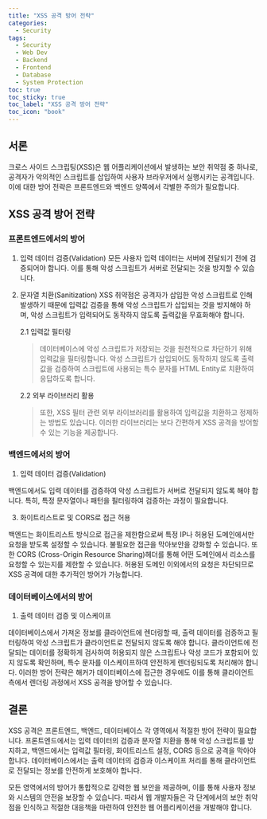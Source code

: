 ```yaml
---
title: "XSS 공격 방어 전략"
categories:
  - Security
tags:
  - Security
  - Web Dev
  - Backend
  - Frontend
  - Database
  - System Protection
toc: true
toc_sticky: true
toc_label: "XSS 공격 방어 전략"
toc_icon: "book"
---
```


## 서론
크로스 사이드 스크립팅(XSS)은 웹 어플리케이션에서 발생하는 보안 취약점 중 하나로, 공격자가 악의적인 스크립트를 삽입하여 사용자 브라우저에서 실행시키는 공격입니다. 이에 대한 방어 전략은 프론트엔드와 백엔드 양쪽에서 각별한 주의가 필요합니다.

## XSS 공격 방어 전략
### 프론트엔드에서의 방어
1. 입력 데이터 검증(Validation)
모든 사용자 입력 데이터는 서버에 전달되기 전에 검증되어야 합니다. 이를 통해 악성 스크립트가 서버로 전달되는 것을 방지할 수 있습니다.

2. 문자열 치환(Sanitization)
XSS 취약점은 공격자가 삽입한 악성 스크립트로 인해 발생하기 때문에 입력값 검증을 통해 악성 스크립트가 삽입되는 것을 방지해야 하며, 악성 스크립트가 입력되어도 동작하지 않도록 출력값을 무효화해야 합니다.

    2.1 입력값 필터링

   > 데이터베이스에 악성 스크립트가 저장되는 것을 원천적으로 차단하기 위해 입력값을 필터링합니다. 악성 스크립트가 삽입되어도 동작하지 않도록 출력값을 검증하여 스크립트에 사용되는 특수 문자를 HTML Entity로 치환하여 응답하도록 합니다.

    2.2 외부 라이브러리 활용
      
   > 또한, XSS 필터 관련 외부 라이브러리를 활용하여 입력값을 치환하고 정제하는 방법도 있습니다. 이러한 라이브러리는 보다 간편하게 XSS 공격을 방어할 수 있는 기능을 제공합니다.

### 백엔드에서의 방어
1. 입력 데이터 검증(Validation)
   
백엔드에서도 입력 데이터를 검증하여 악성 스크립트가 서버로 전달되지 않도록 해야 합니다. 특히, 특정 문자열이나 패턴을 필터링하여 검증하는 과정이 필요합니다.

3. 화이트리스트로 및 CORS로 접근 허용
   
백엔드는 화이트리스트 방식으로 접근을 제한함으로써 특정 IP나 허용된 도메인에서만 요청을 받도록 설정할 수 있습니다. 불필요한 접근을 막아보안을 강화할 수 있습니다. 또한 CORS (Cross-Origin Resource Sharing)헤더를 통해 어떤 도메인에서 리소스를 요청할 수 있는지를 제한할 수 있습니다. 허용된 도메인 이외에서의 요청은 차단되므로 XSS 공격에 대한 추가적인 방어가 가능합니다.

### 데이터베이스에서의 방어
1. 출력 데이터 검증 및 이스케이프
   
데이터베이스에서 가져온 정보를 클라이언트에 렌더링할 때, 출력 데이터를 검증하고 필터링하여 악성 스크립트가 클라이언트로 전달되지 않도록 해야 합니다. 클라이언트에 전달되는 데이터를 정확하게 검사하여 허용되지 않은 스크립트나 악성 코드가 포함되어 있지 않도록 확인하며, 특수 문자를 이스케이프하여 안전하게 렌더링되도록 처리해야 합니다. 이러한 방어 전략은 해커가 데이터베이스에 접근한 경우에도 이를 통해 클라이언트 측에서 렌더링 과정에서 XSS 공격을 방어할 수 있습니다.

## 결론
XSS 공격은 프론트엔드, 백엔드, 데이터베이스 각 영역에서 적절한 방어 전략이 필요합니다. 프론트엔드에서는 입력 데이터의 검증과 문자열 치환을 통해 악성 스크립트를 방지하고, 백엔드에서는 입력값 필터링, 화이트리스트 설정, CORS 등으로 공격을 막아야 합니다. 데이터베이스에서는 출력 데이터의 검증과 이스케이프 처리를 통해 클라이언트로 전달되는 정보를 안전하게 보호해야 합니다. 

모든 영역에서의 방어가 통합적으로 강력한 웹 보안을 제공하며, 이를 통해 사용자 정보와 시스템의 안전을 보장할 수 있습니다. 따라서 웹 개발자들은 각 단계에서의 보안 취약점을 인식하고 적절한 대응책을 마련하여 안전한 웹 어플리케이션을 개발해야 합니다.
